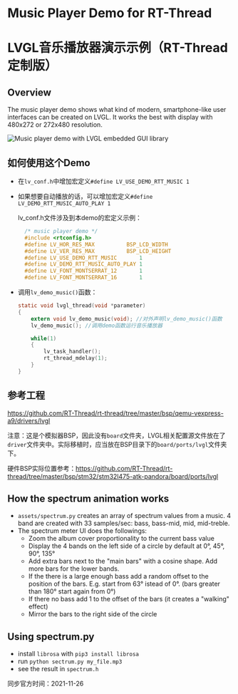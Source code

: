 # Music Player Demo for RT-Thread

# LVGL音乐播放器演示示例（RT-Thread定制版）

## Overview
The music player demo shows what kind of modern, smartphone-like user interfaces can be created on LVGL. It works the best with display with 480x272 or 272x480 resolution. 


![Music player demo with LVGL embedded GUI library](https://github.com/lvgl/lv_examples/blob/master/src/lv_demo_music/screenshot1.gif?raw=true)

## 如何使用这个Demo

- 在`lv_conf.h`中增加宏定义`#define LV_USE_DEMO_RTT_MUSIC 1 `

- 如果想要自动播放的话，可以增加宏定义`#define LV_DEMO_RTT_MUSIC_AUTO_PLAY 1`

  lv_conf.h文件涉及到本demo的宏定义示例：
  
  ```c
    /* music player demo */
    #include <rtconfig.h>
    #define LV_HOR_RES_MAX          BSP_LCD_WIDTH
    #define LV_VER_RES_MAX          BSP_LCD_HEIGHT
    #define LV_USE_DEMO_RTT_MUSIC       1
    #define LV_DEMO_RTT_MUSIC_AUTO_PLAY 1
    #define LV_FONT_MONTSERRAT_12       1
    #define LV_FONT_MONTSERRAT_16       1
  ```

- 调用`lv_demo_music()`函数：

  ```c
  static void lvgl_thread(void *parameter)
  {
      extern void lv_demo_music(void); //对外声明lv_demo_music()函数
      lv_demo_music(); //调用demo函数运行音乐播放器
  
      while(1)
      {
          lv_task_handler();
          rt_thread_mdelay(1);
      }
  }
  ```

## 参考工程

https://github.com/RT-Thread/rt-thread/tree/master/bsp/qemu-vexpress-a9/drivers/lvgl

注意：这是个模拟器BSP，因此没有`board`文件夹，LVGL相关配置源文件放在了`driver`文件夹中。实际移植时，应当放在BSP目录下的`board/ports/lvgl`文件夹下。

硬件BSP实际位置参考：https://github.com/RT-Thread/rt-thread/tree/master/bsp/stm32/stm32l475-atk-pandora/board/ports/lvgl

## How the spectrum animation works

- `assets/spectrum.py` creates an array of spectrum values from a music. 4 band are created with 33 samples/sec: bass, bass-mid, mid, mid-treble.
- The spectrum meter UI does the followings:
	- Zoom the album cover proportionality to the current bass value
	- Display the 4 bands on the left side of a circle by default at 0°, 45°, 90°, 135° 
	- Add extra bars next to the "main bars" with a cosine shape. Add more bars for the lower bands.
	- If the there is a large enough bass add a random offset to the position of the bars. E.g. start from 63° istead of 0°. (bars greater than 180° start again from 0°)
	- If there no bass add 1 to the offset of the bars (it creates a "walking" effect)
	- Mirror the bars to the right side of the circle
	
## Using spectrum.py
- install `librosa` with `pip3 install librosa`	
- run `python sectrum.py my_file.mp3`
- see the result in `spectrum.h`



同步官方时间：2021-11-26
